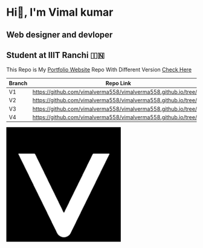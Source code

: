 # Hi👋, I'm Vimal kumar
## Web designer and devloper
## Student at IIIT Ranchi 🇮🇳

This Repo is My [Portfolio Website](https://vimal.letskhabar.com/) Repo With Different Version [Check Here](https://github.com/vimalverma558/vimalverma558.github.io)

| Branch | Repo Link | Website Link |
| --- | --- | --- |
| V1 | https://github.com/vimalverma558/vimalverma558.github.io/tree/V1 | https://v1.vimal.letskhabar.com/ |
| V2 | https://github.com/vimalverma558/vimalverma558.github.io/tree/V2 | https://v2.vimal.letskhabar.com/ |
| V3 | https://github.com/vimalverma558/vimalverma558.github.io/tree/V3 | https://v3.vimal.letskhabar.com/ |
| V4 | https://github.com/vimalverma558/vimalverma558.github.io/tree/V4 | https://v4.vimal.letskhabar.com/ |


![Vimal](vimal.png)
